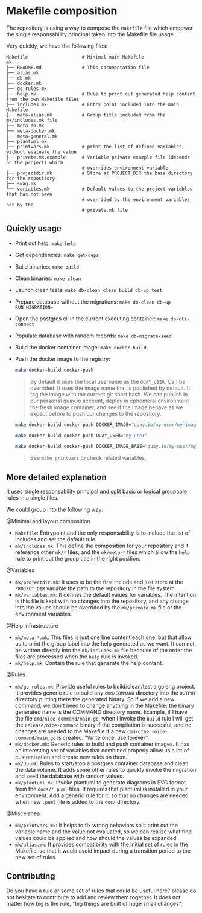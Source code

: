 # Makefile composition

The repository is using a way to compose the `Makefile` file which
empower the single responsability principal taken into the Makefile
file usage.

Very quickly, we have the following files:

```raw
Makefile                    # Minimal main Makefile
mk
├── README.md               # This documentation file
├── alias.mk
├── db.mk
├── docker.mk
├── go-rules.mk
├── help.mk                 # Rule to print out generated help content from the own Makefile files
├── includes.mk             # Entry point included into the main Makefile
├── meta-alias.mk           # Group title included from the mk/includes.mk file
├── meta-db.mk
├── meta-docker.mk
├── meta-general.mk
├── plantuml.mk
├── printvars.mk            # print the list of defined variables, without evaluate the value
├── private.mk.example      # Variable private example file (depends on the project) which
                            # overrides environment variable
├── projectdir.mk           # Store at PROJECT_DIR the base directory for the repository
├── swag.mk
└── variables.mk            # Default values to the project variables that has not been
                            # overrided by the environment variables nor by the
                            # private.mk file
```

## Quickly usage

- Print out help: `make help`
- Get dependencies: `make get-deps`
- Build binaries: `make build`
- Clean binaries: `make clean`
- Launch clean tests: `make db-clean clean build db-up test`
- Prepare database without the migrations: `make db-clean db-up RUN_MIGRATION=`
- Open the postgres cli in the current executing container: `make db-cli-connect`
- Populate database with random records: `make db-migrate-seed`
- Build the docker container image: `make docker-build`
- Push the docker image to the registry:

  ```sh
  make docker-build docker-push
  ```

  > By default it uses the local username as the `QUAY_USER`. Can be overrided.
  > It uses the image name that is published by default.
  > It tag the image with the current git short hash.
  > We can publish in our personal quay.io account, deploy in ephemeral
  > environment the fresh image container, and see if the image behave
  > as we expect before to push our changes to the repository.

  ```sh
  make docker-build docker-push DOCKER_IMAGE="quay.io/my-user/my-image:my-tag"
  ```

  ```sh
  make docker-build docker-push QUAY_USER="my-user"
  ```

  ```sh
  make docker-build docker-push DOCKER_IMAGE_BASE="quay.io/my-user/my-image"
  ```

  > See `make printvars` to check related variables.

## More detailed explanation

It uses single responsability principal and split basic or logical groupable
rules in a single files.

We could group into the following way:

@Minimal and layout composition

- `Makefile`: Entrypoint and the only responsability is to include
  the list of includes and set the dafault rule.
- `mk/includes.mk`: This define the composition for your repository
  and it reference other `mk/*` files, and the `mk/meta-*` files
  which allow the `help` rule to print out the group title in the
  right position.

@Variables

- `mk/projectdir.mk`: It uses to be the first include and just store
  at the `PROJECT_DIR` variable the path to the repository in the
  file system.
- `mk/variables.mk`: It defines the default values for variables.
  The intention is this file is kept with no changes into the
  repository, and any change into the values should be overrided
  by the `mk/private.mk` file or the environment variables.

@Help infrastructure

- `mk/meta-*.mk`: This files is just one line content each one,
  but that allow us to print the group label into the help generated
  as we want. It can not be written directly into the `mk/includes.mk`
  file because of the order the files are processed when the `help`
  rule is invoked.
- `mk/help.mk`: Contain the rule that generate the help content.

@Rules

- `mk/go-rules.mk`: Provide useful rules to build/clean/test
  a golang project. It provides generic rule to build any
  `cmd/COMMAND` directory into the `OUTPUT` directory putting
  there the generated binary. So if we add a new command, we
  don't need to change anything in the Makefile; the binary
  generated name is the COMMAND directory name. Example, if I
  have the file `cmd/nice-command/main.go`, when I invoke the
  `build` rule I will get the `release/nice-command` binary
  if the compilation is succesful, and no changes are needed
  to the Makefile if a new `cmd/other-nice-command/main.go`
  is created. "Write once, use forever".
- `mk/docker.mk`: Generic rules to build and push container images.
  It has an interesting set of variables that combined properly
  allow us a lot of customization and create new rules on them.
- `mk/db.mk`: Rules to start/stop a postgres container database
  and clean the data volume. It adds some other rules to quickly
  invoke the migration and seed the database with random values.
- `mk/plantuml.mk`: Invoke plantuml to generate diagrams in SVG
  format from the `docs/*.puml` files. It requires that plantuml
  is installed in your environment. Add a generic rule for it, so
  that no changes are needed when new `.puml` file is added to the
  `doc/` directory.

@Miscelanea

- `mk/printvars.mk`: It helps to fix wrong behaviors so it print out
  the variable name and the value not evaluated, so we can realize
  what final values could be applied and how should the values be
  expanded.
- `mk/alias.mk`: It provides compatibility with the initial set of
  rules in the Makefile, so that it would avoid impact during a
  transition period to the new set of rules.

## Contributing

Do you have a rule or some set of rules that could be useful here? please
do not hesitate to contribute to add and review them together. It does
not matter how big is the rule, "big things are built of huge small changes".
